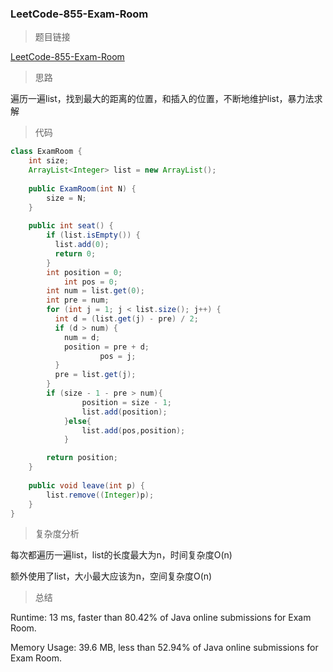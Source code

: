### LeetCode-855-Exam-Room

> 题目链接

[LeetCode-855-Exam-Room](https://leetcode.com/problems/exam-room/)

> 思路

遍历一遍list，找到最大的距离的位置，和插入的位置，不断地维护list，暴力法求解

> 代码

```java
class ExamRoom {
    int size;
    ArrayList<Integer> list = new ArrayList();
    
    public ExamRoom(int N) {
        size = N;
    }
    
    public int seat() {
        if (list.isEmpty()) {
          list.add(0);
          return 0;
        }
        int position = 0;
            int pos = 0;
        int num = list.get(0);
        int pre = num;
        for (int j = 1; j < list.size(); j++) {
          int d = (list.get(j) - pre) / 2;
          if (d > num) {
            num = d;
            position = pre + d;
                    pos = j;
          }
          pre = list.get(j);
        }
        if (size - 1 - pre > num){
                position = size - 1;
                list.add(position);
            }else{
                list.add(pos,position);
            }

        return position;
    }
    
    public void leave(int p) {
        list.remove((Integer)p);
    }
}
```

> 复杂度分析

每次都遍历一遍list，list的长度最大为n，时间复杂度O(n)

额外使用了list，大小最大应该为n，空间复杂度O(n)

> 总结

Runtime: 13 ms, faster than 80.42% of Java online submissions for Exam Room.

Memory Usage: 39.6 MB, less than 52.94% of Java online submissions for Exam Room.
